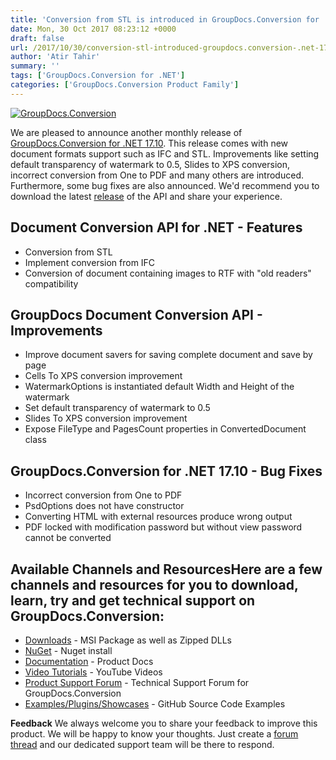 ```yaml
---
title: 'Conversion from STL is introduced in GroupDocs.Conversion for .NET 17.10'
date: Mon, 30 Oct 2017 08:23:12 +0000
draft: false
url: /2017/10/30/conversion-stl-introduced-groupdocs.conversion-.net-17.10/
author: 'Atir Tahir'
summary: ''
tags: ['GroupDocs.Conversion for .NET']
categories: ['GroupDocs.Conversion Product Family']
---
```


[![GroupDocs.Conversion](https://blog.groupdocs.com/wp-content/uploads/sites/4/2016/11/groupdocs-conversion-net.png)](https://www.groupdocs.com/products/conversion/net)

We are pleased to announce another monthly release of [GroupDocs.Conversion for .NET 17.10](https://www.groupdocs.com/products/conversion/net). This release comes with new document formats support such as IFC and STL. Improvements like setting default transparency of watermark to 0.5, Slides to XPS conversion, incorrect conversion from One to PDF and many others are introduced. Furthermore, some bug fixes are also announced. We'd recommend you to download the latest [release](https://downloads.groupdocs.com/conversion/net) of the API and share your experience.

## Document Conversion API for .NET - Features

*   Conversion from STL
*   Implement conversion from IFC
*   Conversion of document containing images to RTF with "old readers" compatibility

## GroupDocs Document Conversion API - Improvements

*   Improve document savers for saving complete document and save by page
*   Cells To XPS conversion improvement
*   WatermarkOptions is instantiated default Width and Height of the watermark
*   Set default transparency of watermark to 0.5
*   Slides To XPS conversion improvement
*   Expose FileType and PagesCount properties in ConvertedDocument class

## GroupDocs.Conversion for .NET 17.10 - Bug Fixes

*   Incorrect conversion from One to PDF
*   PsdOptions does not have constructor
*   Converting HTML with external resources produce wrong output
*   PDF locked with modification password but without view password cannot be converted

## Available Channels and ResourcesHere are a few channels and resources for you to download, learn, try and get technical support on GroupDocs.Conversion:

*   [Downloads](https://downloads.groupdocs.com/conversion/net) - MSI Package as well as Zipped DLLs
*   [NuGet](https://www.nuget.org/packages/groupdocs.conversion) - Nuget install
*   [Documentation](https://docs.groupdocs.com/display/conversionnet/Home "Documentation") - Product Docs
*   [Video Tutorials](https://www.youtube.com/playlist?list=PL25CTxMCj5vPBhL0PgywST_NF74_4IF4k "video tutorials") - YouTube Videos
*   [Product Support Forum](https://forum.groupdocs.com/c/conversion "Support forum") \- Technical Support Forum for GroupDocs.Conversion
*   [Examples/Plugins/Showcases](https://github.com/groupdocsconversion/GroupDocs_Conversion_NET "examples,plugins,showcases") - GitHub Source Code Examples

**Feedback** We always welcome you to share your feedback to improve this product. We will be happy to know your thoughts. Just create a [forum thread](https://forum.groupdocs.com/c/conversion) and our dedicated support team will be there to respond.





